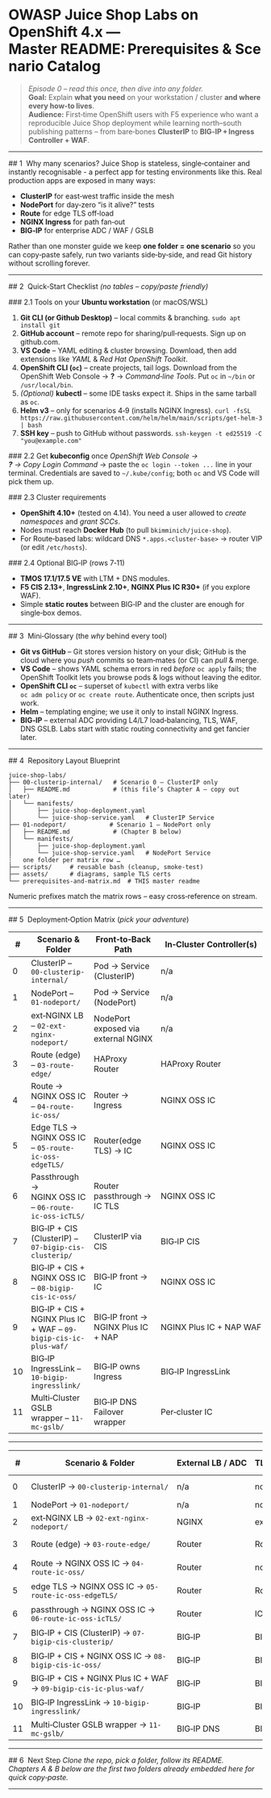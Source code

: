 # OWASP Juice Shop Labs on OpenShift 4.x — **Master README: Prerequisites & Scenario Catalog**

> _Episode 0 – read this once, then dive into any folder._  
> **Goal:** Explain **what you need** on your workstation / cluster **and where every how‑to lives**.  
> **Audience:** First‑time OpenShift users with F5 experience who want a reproducible Juice Shop deployment while learning north–south publishing patterns – from bare‑bones **ClusterIP** to **BIG‑IP + Ingress Controller + WAF**.

---

## 1  Why many scenarios?
Juice Shop is stateless, single‑container and instantly recognisable - a perfect app for testing environments like this.  Real production apps are exposed in many ways:

* **ClusterIP** for east‑west traffic inside the mesh
* **NodePort** for day‑zero “is it alive?” tests
* **Route** for edge TLS off‑load
* **NGINX Ingress** for path fan‑out
* **BIG‑IP** for enterprise ADC / WAF / GSLB

Rather than one monster guide we keep **one folder = one scenario** so you can copy‑paste safely, run two variants side‑by‑side, and read Git history without scrolling forever.

---

## 2  Quick‑Start Checklist _(no tables – copy/paste friendly)_

### 2.1 Tools on your **Ubuntu workstation** (or macOS/WSL)
1. **Git CLI (or Github Desktop)** – local commits & branching.  `sudo apt install git`
2. **GitHub account** – remote repo for sharing/pull‑requests.  Sign up on github.com.
3. **VS Code** – YAML editing & cluster browsing.  Download, then add extensions like  _YAML_ & _Red Hat OpenShift Toolkit_.
4. **OpenShift CLI (`oc`)** – create projects, tail logs.  Download from the OpenShift Web Console → **?** → _Command‑line Tools_.  Put `oc` in `~/bin` or `/usr/local/bin`.
5. *(Optional)* **kubectl** – some IDE tasks expect it.  Ships in the same tarball as `oc`.
6. **Helm v3** – only for scenarios 4‑9 (installs NGINX Ingress).  `curl -fsSL https://raw.githubusercontent.com/helm/helm/main/scripts/get-helm-3 | bash`
7. **SSH key** – push to GitHub without passwords.  `ssh-keygen -t ed25519 -C "you@example.com"`

### 2.2 Get **kubeconfig** once
*OpenShift Web Console → **?** → Copy Login Command*  → paste the `oc login --token ...` line in your terminal. Credentials are saved to `~/.kube/config`; both `oc` and VS Code will pick them up.

### 2.3 Cluster requirements
* **OpenShift 4.10+** (tested on 4.14).  You need a user allowed to _create namespaces_ and _grant SCCs_.
* Nodes must reach **Docker Hub** (to pull `bkimminich/juice-shop`).
* For Route‑based labs: wildcard DNS `*.apps.<cluster‑base>` → router VIP (or edit `/etc/hosts`).

### 2.4 Optional BIG‑IP (rows 7‑11)
* **TMOS 17.1/17.5 VE** with LTM + DNS modules.
* **F5 CIS 2.13+**, **IngressLink 2.10+**, **NGINX Plus IC R30+** (if you explore WAF).
* Simple **static routes** between BIG‑IP and the cluster are enough for single‑box demos.

---

## 3  Mini‑Glossary (the *why* behind every tool)
* **Git vs GitHub** – Git stores version history on your disk; GitHub is the cloud where you _push_ commits so team‑mates (or CI) can _pull_ & merge.
* **VS Code** – shows YAML schema errors in red _before_ `oc apply` fails; the OpenShift Toolkit lets you browse pods & logs without leaving the editor.
* **OpenShift CLI `oc`** – superset of `kubectl` with extra verbs like `oc adm policy` or `oc create route`.  Authenticate once, then scripts just work.
* **Helm** – templating engine; we use it only to install NGINX Ingress.
* **BIG‑IP** – external ADC providing L4/L7 load‑balancing, TLS, WAF, DNS GSLB.  Labs start with static routing connectivity and get fancier later.

---

## 4  Repository Layout Blueprint
```text
juice-shop-labs/
├── 00-clusterip-internal/   # Scenario 0 – ClusterIP only
│   ├── README.md            # (this file’s Chapter A – copy out later)
│   └── manifests/
│       ├── juice-shop-deployment.yaml
│       └── juice-shop-service.yaml   # ClusterIP Service
├── 01-nodeport/            # Scenario 1 – NodePort only
│   ├── README.md            # (Chapter B below)
│   └── manifests/
│       ├── juice-shop-deployment.yaml
│       └── juice-shop-service.yaml   # NodePort Service
┆   one folder per matrix row …
├── scripts/     # reusable bash (cleanup, smoke‑test)
├── assets/      # diagrams, sample TLS certs
└── prerequisites-and-matrix.md  # THIS master readme
```
Numeric prefixes match the matrix rows – easy cross‑reference on stream.

---

## 5  Deployment‑Option Matrix (_pick your adventure_)

| #  | Scenario & Folder                                                | Front‑to‑Back Path                  | In‑Cluster Controller(s) | External LB / ADC | TLS Termination | HTTPS Redirect    | GSLB / Fail‑over     | Connectivity to OCP | Ops Owner              | Primary Purpose        |
| -- | ---------------------------------------------------------------- | ----------------------------------- | ------------------------ | ----------------- | --------------- | ----------------- | -------------------- | ------------------- | ---------------------- | ---------------------- |
| 0  | ClusterIP – `00-clusterip-internal/`                             | Pod → Service (ClusterIP)           | n/a                      | n/a               | None            | Manual            | n/a                  | n/a                 | Dev→Dev                | East‑west / unit tests |
| 1  | NodePort – `01-nodeport/`                                        | Pod → Service (NodePort)            | n/a                      | n/a               | None            | Manual            | n/a                  | direct node IP      | Dev                    | Quick PoC              |
| 2  | ext‑NGINX LB – `02-ext-nginx-nodeport/`                          | NodePort exposed via external NGINX | n/a                      | NGINX             | External NGINX  | Optional          | DNS round‑robin      | n/a                 | NetOps                 | DIY LB between workers |
| 3  | Route (edge) – `03-route-edge/`                                  | HAProxy Router                      | HAProxy Router           | Router            | Router (edge)   | Yes               | Wildcard DNS         | SDN / OVN           | Dev→DevOps             | Native PROD pattern    |
| 4  | Route → NGINX OSS IC – `04-route-ic-oss/`                        | Router → Ingress                    | NGINX OSS IC             | Router            | None (HTTP)     | n/a               | ClusterIP svc        | -                   | DevOps                 | Path fan‑out demo      |
| 5  | Edge TLS → NGINX OSS IC – `05-route-ic-oss-edgeTLS/`             | Router(edge TLS) → IC               | NGINX OSS IC             | Router            | Router (edge)   | Yes               | ClusterIP svc        | -                   | DevOps               | Central cert mgmt & L7 |
| 6  | Passthrough → NGINX OSS IC – `06-route-ic-oss-icTLS/`            | Router passthrough → IC TLS         | NGINX OSS IC             | Router            | IC              | Optional          | ClusterIP svc        | -                   | DevOps                 | mTLS / SNI policies    |
| 7  | BIG‑IP + CIS (ClusterIP) – `07-bigip-cis-clusterip/`             | ClusterIP via CIS                   | BIG‑IP CIS               | BIG‑IP            | Optional        | BIG‑IP DNS        | Static routes        | -                   | NetOps                 | Enterprise ADC         |
| 8  | BIG‑IP + CIS + NGINX OSS IC – `08-bigip-cis-ic-oss/`             | BIG‑IP front → IC                   | NGINX OSS IC             | BIG‑IP / IC       | Optional        | BIG‑IP DNS        | Static / BGP / VXLAN | -                   | DevOps + NetOps        | IC + ADC combo         |
| 9  | BIG‑IP + CIS + NGINX Plus IC + WAF – `09-bigip-cis-ic-plus-waf/` | BIG‑IP front → NGINX Plus IC + NAP  | NGINX Plus IC + NAP WAF  | BIG‑IP / IC       | Optional        | BIG‑IP DNS + EDNS | Static / BGP / VXLAN | -                   | SecOps + NetOps        | WAF & analytics        |
| 10 | BIG‑IP IngressLink – `10-bigip-ingresslink/`                     | BIG‑IP owns Ingress                 | BIG‑IP IngressLink       | BIG‑IP            | BIG‑IP          | Optional          | BIG‑IP DNS           | ARP / SNAT / VXLAN  | NetOps                 | Centralised ADC        |
| 11 | Multi‑Cluster GSLB wrapper – `11-mc-gslb/`                       | BIG‑IP DNS Failover wrapper         | Per‑cluster IC           | BIG‑IP DNS        | BIG‑IP          | Yes               | Authoritative GSLB   | Any (static/BGP)    | NetOps                 | Blue‑green / A‑P       |

---

| #  | Scenario & Folder              | External LB / ADC | TLS Term. | Redirect | GSLB | Primary goal |
|---|--------------------------------|-------------------|-----------|----------|------|--------------|
| 0 | ClusterIP → `00-clusterip-internal/` | n/a | none | manual | n/a | east‑west / unit tests |
| 1 | NodePort → `01-nodeport/` | n/a | none | manual | n/a | quick PoC |
| 2 | ext‑NGINX LB → `02-ext-nginx-nodeport/` | NGINX | external | opt | RR DNS | DIY LB |
| 3 | Route (edge) → `03-route-edge/` | Router | Router | yes | wildcard DNS | simple PROD |
| 4 | Route → NGINX OSS IC → `04-route-ic-oss/` | Router | none | n/a | svc IP | path fan‑out |
| 5 | edge TLS → NGINX OSS IC → `05-route-ic-oss-edgeTLS/` | Router | Router | — | svc | central certs |
| 6 | passthrough → NGINX OSS IC → `06-route-ic-oss-icTLS/` | Router | IC | — | svc | mTLS / SNI |
| 7 | BIG‑IP + CIS (ClusterIP) → `07-bigip-cis-clusterip/` | BIG‑IP | BIG‑IP | opt | BIG‑IP DNS | enterprise ADC |
| 8 | BIG‑IP + CIS + NGINX OSS IC → `08-bigip-cis-ic-oss/` | BIG‑IP | BIG‑IP/IC | opt | BIG‑IP DNS | IC + ADC combo |
| 9 | BIG‑IP + CIS + NGINX Plus IC + WAF → `09-bigip-cis-ic-plus-waf/` | BIG‑IP | BIG‑IP/IC | opt | GSLB+EDNS | WAF / analytics |
|10 | BIG‑IP IngressLink → `10-bigip-ingresslink/` | BIG‑IP | BIG‑IP | opt | BIG‑IP DNS | centralised ADC |
|11 | Multi‑Cluster GSLB wrapper → `11-mc-gslb/` | BIG‑IP DNS | BIG‑IP | yes | auth GSLB | blue‑green |

---

## 6  Next Step
*Clone the repo, pick a folder, follow its README.  Chapters A & B below are the first two folders already embedded here for quick copy‑paste.*

---